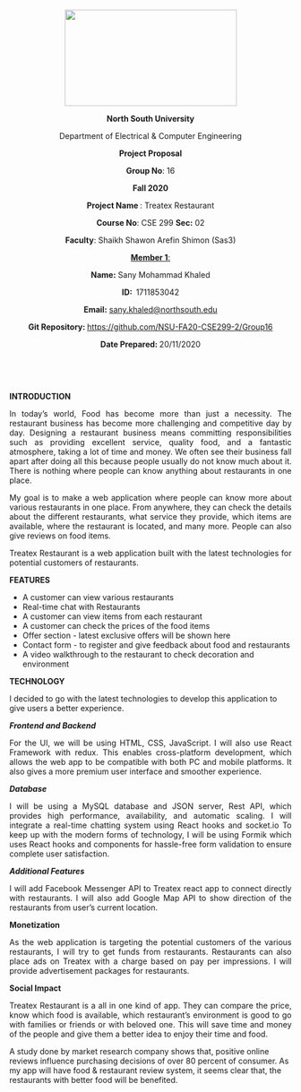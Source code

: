 <p style="text-align: center;">&nbsp;</p>
<p style="text-align: center;">&nbsp;</p>
<p align="center"><strong><img src="https://media.dhakatribune.com/uploads/2016/11/nsulogo.jpg" alt="" width="307" height="172" /></strong></p>
<p align="center"><strong>North South University</strong></p>
<p align="center">Department of Electrical &amp; Computer Engineering</p>
<p align="center"><strong>Project Proposal</strong></p>
<p align="center"><strong>Group No</strong>: 16</p>
<p align="center"><strong>Fall 2020</strong></p>
<p align="center"><strong>Project Name </strong>: Treatex Restaurant</p>
<p align="center"><strong>Course No</strong>: CSE 299 <strong>Sec</strong><strong>:</strong> 02</p>
<p align="center"><strong>Faculty</strong>: Shaikh Shawon Arefin Shimon (Sas3)</p>
<p align="center"><strong><u>Member 1</u></strong><u>:</u></p>
<p align="center"><strong>Name</strong><strong>:</strong> Sany Mohammad Khaled</p>
<p align="center"><strong>ID</strong><strong>:&nbsp; </strong>1711853042</p>
<p align="center"><strong>Email</strong><strong>:</strong> <a href="mailto:sany.khaled@northsouth.edu">sany.khaled@northsouth.edu</a></p>
<p align="center"><strong>Git Repository</strong><strong>: </strong><a href="https://github.com/NSU-FA20-CSE299-2/Group16">https://github.com/NSU-FA20-CSE299-2/Group16</a></p>
<p align="center"><strong>Date Prepared</strong><strong>: </strong>20/11/2020</p>
<p><strong>&nbsp;</strong></p>
<p><strong>&nbsp;</strong></p>

<p><strong>INTRODUCTION</strong></p>
<p style="text-align: justify;">In today’s world, Food has become more than just a necessity. The restaurant business has become more challenging and competitive day by day. Designing a restaurant business means committing responsibilities such as providing excellent service, quality food, and a fantastic atmosphere, taking a lot of time and money. We often see their business fall apart after doing all this because people usually do not know much about it. There is nothing where people can know anything about restaurants in one place.</p>
<p style="text-align: justify;">My goal is to make a web application where people can know more about various restaurants in one place. From anywhere, they can check the details about the different restaurants, what service they provide, which items are available, where the restaurant is located, and many more. People can also give reviews on food items.<p/>
<p style="text-align: justify;">Treatex Restaurant is a web application built with the latest technologies for potential customers of restaurants.</p>

<p><strong>FEATURES</strong></p>
<ul>
<li>A customer can view various restaurants</li>
<li>Real-time chat with Restaurants</li>
<li>A customer can view items from each restaurant</li>
<li>A customer can check the prices of the food items</li>
<li>Offer section - latest exclusive offers will be shown here</li>
<li>Contact form - to register and give feedback about food and restaurants</li>
<li>A video walkthrough to the restaurant to check decoration and environment</li> 
</ul>  
<p><strong>TECHNOLOGY</strong></p>
<p>I decided to go with the latest technologies to develop this application to give users a better experience.</p>
<p><em><strong>Frontend and Backend</strong></em></p>
<p style="text-align: justify;">For the UI, we will be using HTML, CSS, JavaScript. I will also use React Framework with redux. This enables cross-platform development, which allows the web app to be compatible with both PC and mobile platforms. It also gives a more premium user interface and smoother experience.</p>
<p><em><strong>Database</strong></em></p>
<p style="text-align: justify;">I will be using a MySQL database and JSON server, Rest API, which provides high performance, availability, and automatic scaling.
I will integrate a real-time chatting system using React hooks and socket.io 
To keep up with the modern forms of technology, I will be using Formik which uses React hooks and components for hassle-free form validation to ensure complete user satisfaction.</p>
<p><em><strong>Additional Features</strong></em></p>
<p style="text-align: justify;">I will add Facebook Messenger API to Treatex react app to connect directly with restaurants. I will also add Google Map API to show direction of the restaurants from user’s current location.</p>

<p><strong>Monetization</strong></p>
<p style="text-align: justify;">As the web application is targeting the potential customers of the various restaurants, I will try to get funds from restaurants. Restaurants can also place ads on Treatex with a charge based on pay per impressions. I will provide advertisement packages for restaurants. </p>
  
<p><strong>Social Impact</strong></p>
<p style="text-align: justify;">Treatex Restaurant is a all in one kind of app. They can compare the price, know which food is available, which restaurant’s environment is good to go with families or friends or with beloved one. This will save time and money of the people and give them a better idea to enjoy their time and food.
  
A study done by market research company shows that, positive online reviews influence purchasing decisions of over 80 percent of consumer. As my app will have food & restaurant review system, it seems clear that, the restaurants with better food will be benefited.
</p>
<p>&nbsp;</p>
